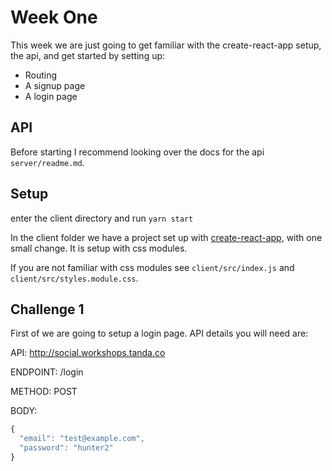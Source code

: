 # Week One
This week we are just going to get familiar with the create-react-app setup, the api, and get started by setting up:

  - Routing
  - A signup page
  - A login page

## API
Before starting I recommend looking over the docs for the api `server/readme.md`.

## Setup
enter the client directory and run `yarn start`

In the client folder we have a project set up with [create-react-app](https://github.com/facebook/create-react-app), with one small change. It is setup with css modules.

If you are not familiar with css modules see `client/src/index.js` and `client/src/styles.module.css`.


## Challenge 1

First of we are going to setup a login page. API details you will need are:

API: http://social.workshops.tanda.co

ENDPOINT: /login

METHOD: POST

BODY:
```js
{
  "email": "test@example.com",
  "password": "hunter2"
}
```
